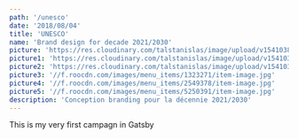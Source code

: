 ```yaml
---
path: '/unesco'
date: '2018/08/04'
title: 'UNESCO'
name: 'Brand design for decade 2021/2030'
picture: 'https://res.cloudinary.com/talstanislas/image/upload/v1541038640/site-laurence-images/Unesco/181022-UNESCO-1-300DPI.jpg'
picture1: 'https://res.cloudinary.com/talstanislas/image/upload/v1541038640/site-laurence-images/Unesco/181022-UNESCO-2-300DPI.jpg'
picture2: 'https://res.cloudinary.com/talstanislas/image/upload/v1541038640/site-laurence-images/Unesco/181022-UNESCO-3-300DPI.jpg'
picture3: '//f.roocdn.com/images/menu_items/1323271/item-image.jpg'
picture4: '//f.roocdn.com/images/menu_items/2549378/item-image.jpg'
picture5: '//f.roocdn.com/images/menu_items/5250391/item-image.jpg'
description: 'Conception branding pour la décennie 2021/2030'
---
```


This is my very first campagn in Gatsby
